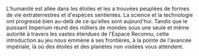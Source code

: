 L'humanité est allée dans les étoiles et les a trouvées peuplées de formes de vie extraterrestres et d'espèces sentientes. La science et la technologie ont progressé
bien au-delà de ce qu'elles sont aujourd'hui. Tandis que le puissant Imperium réunit des milliers de mondes sous une seule et même autorité à travers les vastes
étendues de l'Espace Reconnu, cette introduction au jeu nous emmène à ses frontières, à la pointe de l'avancée impériale, là où des étoiles et des planètes non visitées vous attendent.